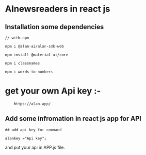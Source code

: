 # AInewsreaders in react js


## Installation some dependencies

```
// with npm

npm i @alan-ai/alan-sdk-web

npm install @material-ui/core

npm i classnames

npm i words-to-numbers

```

# get your own Api key :-
```
    https://alan.app/

```


## Add some infromation in react js app for API

```
## add api key for command 

alankey ="Api key";

```

and put your api in APP.js file.


